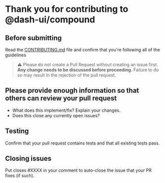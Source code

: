 # Thank you for contributing to @dash-ui/compound

## Before submitting

Read the [CONTRIBUTING.md](../CONTRIBUTING.md) file and confirm that you're following
all of the guidelines

> ⚠️ Please do not create a Pull Request without creating an issue first.
> **Any change needs to be discussed before proceeding.** Failure to do so may result
> in the rejection of the pull request.

## Please provide enough information so that others can review your pull request

- What does this implement/fix? Explain your changes.
- Does this close any currently open issues?

## Testing

Confirm that your pull request contains tests and that all existing tests pass.

## Closing issues

Put closes #XXXX in your comment to auto-close the issue that your PR fixes (if such).
